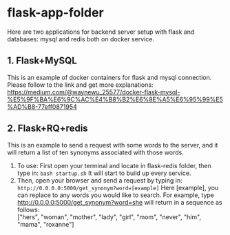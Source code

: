 # flask-app-folder
Here are two applications for backend server setup with flask and databases: mysql and redis both on docker service.

## 1. Flask+MySQL
This is an example of docker containers for flask and mysql connection. <br>
Please follow to the link and get more explanations:<br>
https://medium.com/@waynewu_25577/docker-flask-mysql-%E5%9F%BA%E6%9C%AC%E4%B8%B2%E6%8E%A5%E6%95%99%E5%AD%B8-77eff0871954

## 2. Flask+RQ+redis
This is an example to send a request with some words to the server, and it will return a list of ten synonyms associated with those words. <br>
1. To use:
First open your terminal and locate in flask-redis folder, then type in:
`bash startup.sh`
It will start to build up every service.
2. Then, open your browser and send a request by typing in: 
 `http://0.0.0.0:5000/get_synonym?word=[example]`
Here \[example\], you can replace to any words you would like to search.
For example, type http://0.0.0.0:5000/get_synonym?word=she will return in a sequence as follows: <br>
\["hers", "woman", "mother", "lady", "girl", "mom", "never", "him", "mama", "roxanne"\]
